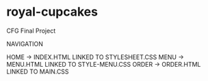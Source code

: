 # royal-cupcakes
CFG Final Project

NAVIGATION

HOME -> INDEX.HTML LINKED TO STYLESHEET.CSS
MENU -> MENU.HTML LINKED TO STYLE-MENU.CSS
ORDER -> ORDER.HTML LINKED TO MAIN.CSS
